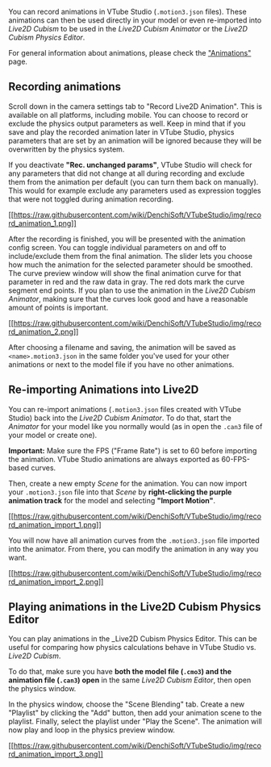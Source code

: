 You can record animations in VTube Studio (`.motion3.json` files). These animations can then be used directly in your model or even re-imported into _Live2D Cubism_ to be used in the _Live2D Cubism Animator_ or the _Live2D Cubism Physics Editor_.

For general information about animations, please check the ["Animations"](https://github.com/DenchiSoft/VTubeStudio/wiki/Animations) page.

## Recording animations

Scroll down in the camera settings tab to "Record Live2D Animation". This is available on all platforms, including mobile. You can choose to record or exclude the physics output parameters as well. Keep in mind that if you save and play the recorded animation later in VTube Studio, physics parameters that are set by an animation will be ignored because they will be overwritten by the physics system.

If you deactivate **"Rec. unchanged params"**, VTube Studio will check for any parameters that did not change at all during recording and exclude them from the animation per default (you can turn them back on manually). This would for example exclude any parameters used as expression toggles that were not toggled during animation recording.

[[https://raw.githubusercontent.com/wiki/DenchiSoft/VTubeStudio/img/record_animation_1.png]]

After the recording is finished, you will be presented with the animation config screen. You can toggle individual parameters on and off to include/exclude them from the final animation. The slider lets you choose how much the animation for the selected parameter should be smoothed. The curve preview window will show the final animation curve for that parameter in red and the raw data in gray. The red dots mark the curve segment end points. If you plan to use the animation in the _Live2D Cubism Animator_, making sure that the curves look good and have a reasonable amount of points is important.

[[https://raw.githubusercontent.com/wiki/DenchiSoft/VTubeStudio/img/record_animation_2.png]]

After choosing a filename and saving, the animation will be saved as `<name>.motion3.json` in the same folder you've used for your other animations or next to the model file if you have no other animations.

## Re-importing Animations into Live2D

You can re-import animations (`.motion3.json` files created with VTube Studio) back into the _Live2D Cubism Animator_. To do that, start the _Animator_ for your model like you normally would (as in open the `.can3` file of your model or create one).

**Important:** Make sure the FPS ("Frame Rate") is set to 60 before importing the animation. VTube Studio animations are always exported as 60-FPS-based curves.

Then, create a new empty _Scene_ for the animation. You can now import your `.motion3.json` file into that _Scene_ by **right-clicking the purple animation track** for the model and selecting **"Import Motion"**.  

[[https://raw.githubusercontent.com/wiki/DenchiSoft/VTubeStudio/img/record_animation_import_1.png]]

You will now have all animation curves from the `.motion3.json` file imported into the animator. From there, you can modify the animation in any way you want.

[[https://raw.githubusercontent.com/wiki/DenchiSoft/VTubeStudio/img/record_animation_import_2.png]]

## Playing animations in the Live2D Cubism Physics Editor

You can play animations in the _Live2D Cubism Physics Editor. This can be useful for comparing how physics calculations behave in VTube Studio vs. _Live2D Cubism_.

To do that, make sure you have **both the model file (`.cmo3`) and the animation file (`.can3`) open** in the same _Live2D Cubism Editor_, then open the physics window.

In the physics window, choose the "Scene Blending" tab. Create a new "Playlist" by clicking the "Add" button, then add your animation scene to the playlist. Finally, select the playlist under "Play the Scene". The animation will now play and loop in the physics preview window.

[[https://raw.githubusercontent.com/wiki/DenchiSoft/VTubeStudio/img/record_animation_import_3.png]]




